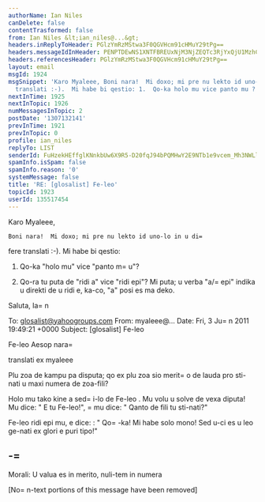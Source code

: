 ```yaml
---
authorName: Ian Niles
canDelete: false
contentTrasformed: false
from: Ian Niles &lt;ian_niles@...&gt;
headers.inReplyToHeader: PGlzYmRzMStwa3F0QGVHcm91cHMuY29tPg==
headers.messageIdInHeader: PENPTDEwNS1XNTFBREUxNjM3NjZEQTc3RjYxQjU1MzhCN0YwQHBoeC5nYmw+
headers.referencesHeader: PGlzYmRzMStwa3F0QGVHcm91cHMuY29tPg==
layout: email
msgId: 1924
msgSnippet: 'Karo Myaleee, Boni nara!  Mi doxo; mi pre nu lekto id uno-lo in u difere
  translati :-).  Mi habe bi qestio: 1.  Qo-ka holo mu vice panto mu ? 2.  Qo-ra tu'
nextInTime: 1925
nextInTopic: 1926
numMessagesInTopic: 2
postDate: '1307132141'
prevInTime: 1921
prevInTopic: 0
profile: ian_niles
replyTo: LIST
senderId: FuHzekHEffglKNnkbUw6X9R5-D20fqJ94bPQMHwY2E9NTb1e9vcem_Mh3NWLlzVmL_Gl0tkEgw4iMCVM83NNQBPToWnePXwC
spamInfo.isSpam: false
spamInfo.reason: '0'
systemMessage: false
title: 'RE: [glosalist] Fe-leo'
topicId: 1923
userId: 135517454
---
```



Karo Myaleee,
 
    Boni nara!  Mi doxo; mi pre nu lekto id uno-lo in u di=
fere translati :-).  Mi habe bi qestio:
 
1.  Qo-ka "holo mu" vice "panto m=
u"? 
 
2.  Qo-ra tu puta de "ridi a" vice "ridi epi"?  Mi puta; u verba "a/=
epi" indika u direkti de u ridi e, ka-co, "a" posi es ma deko.
 
Saluta,
Ia=
n
 


To: glosalist@yahoogroups.com
From: myaleee@...
Date: Fri, 3 Ju=
n 2011 19:49:21 +0000
Subject: [glosalist] Fe-leo


  



Fe-leo
Aesop nara=

translati ex myaleee

Plu zoa de kampu pa disputa; qo ex plu zoa sio merit=
o de lauda pro sti-nati u maxi numera de zoa-fili?

Holo mu tako kine a sed=
i-lo de Fe-leo . Mu volu u solve de vexa diputa! Mu dice: " E tu Fe-leo!", =
mu dice: " Qanto de fili tu sti-nati?" 

Fe-leo ridi epi mu, e dice: : " Qo=
-ka! Mi habe solo mono! Sed u-ci es u leo ge-nati ex glori e puri tipo!"

-=
-----
Morali: U valua es in merito, nuli-tem in numera



 		 	   		  

[No=
n-text portions of this message have been removed]


